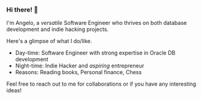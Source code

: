 ### Hi there! 👋

I'm Angelo, a *versatile* Software Engineer who thrives on both database development and indie hacking projects. 

Here's a glimpse of what I do/like.

- Day-time: Software Engineer with strong expertise in Oracle DB development
- Night-time: Indie Hacker and *aspiring* entrepreneur
- Reasons: Reading books, Personal finance, Chess

Feel free to reach out to me for collaborations or if you have any interesting ideas!

